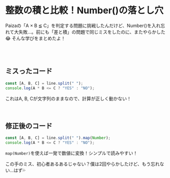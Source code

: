 # 整数の積と比較！Number()の落とし穴

Paizaの「A × B ≦ C」を判定する問題に挑戦したんだけど、Number()を入れ忘れて大失敗…。前にも「差と積」の問題で同じミスをしたのに、またやらかした😂 そんな学びをまとめたよ！

<br><br>

## ミスったコード
```js
const [A, B, C] = line.split(" "); 
console.log(A * B <= C ? "YES" : "NO");  
```
これはA, B, Cが文字列のままなので、計算が正しく動かない！


<br>

## 修正後のコード
```js
const [A, B, C] = line.split(" ").map(Number);
console.log(A * B <= C ? "YES" : "NO");
```
`map(Number)`を使えば一発で数値に変換！シンプルで読みやすい！

この手のミス、初心者あるあるじゃない？僕は2回やらかしたけど、もう忘れない…はず💦
